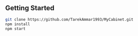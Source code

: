 

## Getting Started

```bash
git clone https://github.com/TarekAmmar1993/MyCabinet.git
npm install
npm start
```


